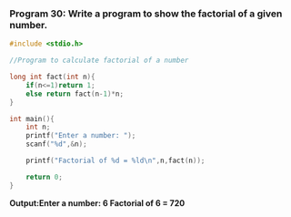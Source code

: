 ### Program 30: Write a program to show the factorial of a given number.
```c
#include <stdio.h>

//Program to calculate factorial of a number

long int fact(int n){
    if(n<=1)return 1;
    else return fact(n-1)*n;
}

int main(){
    int n;
    printf("Enter a number: ");
    scanf("%d",&n);

    printf("Factorial of %d = %ld\n",n,fact(n));

    return 0;
}
```
**Output:Enter a number: 6
Factorial of 6 = 720**

